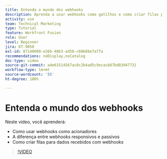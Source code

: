 ```yaml
---
title: Entenda o mundo dos webhooks
description: Aprenda a usar webhooks como gatilhos e como criar filas para dados recebidos com webhooks, tudo no [!DNL Adobe Workfront Fusion].
activity: use
team: Technical Marketing
type: Tutorial
feature: Workfront Fusion
role: User
level: Beginner
jira: KT-9050
exl-id: 87140000-e26b-48b3-ad58-c60b6be7a7fa
recommendations: noDisplay,noCatalog
doc-type: video
source-git-commit: a4e61514567ac8c2b4ad5c9ecacb87bd83947731
workflow-type: tm+mt
source-wordcount: '55'
ht-degree: 100%

---
```


# Entenda o mundo dos webhooks

Neste vídeo, você aprenderá:

* Como usar webhooks como acionadores
* A diferença entre webhooks responsivos e passivos
* Como criar filas para dados recebidos com webhooks

>[!VIDEO](https://video.tv.adobe.com/v/335291/?quality=12&learn=on)
